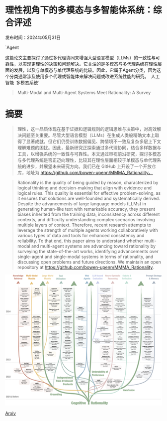 # 理性视角下的多模态与多智能体系统：综合评述

发布时间：2024年05月31日

`Agent

这篇论文主要探讨了通过多代理协同来增强大型语言模型（LLMs）的一致性与可靠性，以实现更理性的决策和问题解决。它关注的是多模态与多代理系统在理性层面的发展，以及与单模态与单代理系统的比较。因此，它属于Agent分类，因为这个分类通常涉及使用多个代理或智能体来解决问题或改进系统性能的研究。` `人工智能` `多模态系统`

> Multi-Modal and Multi-Agent Systems Meet Rationality: A Survey

# 摘要

> 理性，这一品质体现在基于证据和逻辑规则的逻辑思维与决策中，对高效解决问题至关重要。尽管大型语言模型（LLMs）在生成人类般精确文本上取得了显著成就，但它们仍受训练数据偏见、跨情境不一致及复杂多层上下文理解难题的困扰。因此，最新研究正探索通过多代理协同，结合多样数据与工具，以增强系统的一致性与可靠性。本文通过审视前沿研究，探讨多模态与多代理系统是否正迈向理性，比较其在理性层面相较于单模态与单代理系统的进步，并展望未来研究方向。我们已在 GitHub 上开设了一个开放仓库，地址为 https://github.com/bowen-upenn/MMMA_Rationality。

> Rationality is the quality of being guided by reason, characterized by logical thinking and decision-making that align with evidence and logical rules. This quality is essential for effective problem-solving, as it ensures that solutions are well-founded and systematically derived. Despite the advancements of large language models (LLMs) in generating human-like text with remarkable accuracy, they present biases inherited from the training data, inconsistency across different contexts, and difficulty understanding complex scenarios involving multiple layers of context. Therefore, recent research attempts to leverage the strength of multiple agents working collaboratively with various types of data and tools for enhanced consistency and reliability. To that end, this paper aims to understand whether multi-modal and multi-agent systems are advancing toward rationality by surveying the state-of-the-art works, identifying advancements over single-agent and single-modal systems in terms of rationality, and discussing open problems and future directions. We maintain an open repository at https://github.com/bowen-upenn/MMMA_Rationality.

![理性视角下的多模态与多智能体系统：综合评述](../../../paper_images/2406.00252/tree.png)

[Arxiv](https://arxiv.org/abs/2406.00252)